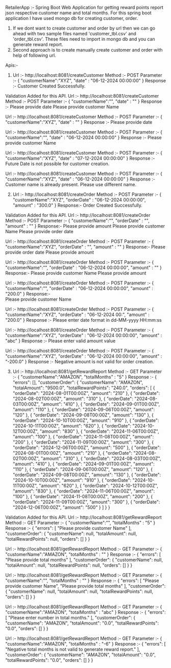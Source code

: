 RetailerApp :- Spring Boot Web Application for getting reward points report json respective customer name and total months. For this spring boot application I have used mongo db for creating customer, order.

1. If we dont want to create customer and order by url then we can go ahead with two sample files named 'customer_tbl.csv' and 'order_tbl.csv'. These files need to import in mongo db and you can generate reward report.
2. Second approach is to create manually create customer and order with help of following url.

Apis:- 
1. Url :- http://localhost:8081/createCustomer
Method :- POST
Parameter :- 
{
    "customerName":"XYZ",
    "date" : "06-12-2024 00:00:00"
}
Response :- 
Customer Created Successfully.

Validation Added for this API.
Url :- http://localhost:8081/createCustomer
Method :- POST
Parameter :- 
{
    "customerName":"",
    "date" : ""
}
Response :- 
Please provide date
Please provide customer Name

Url :- http://localhost:8081/createCustomer
Method :- POST
Parameter :- 
{
    "customerName":"XYZ",
    "date" : ""
}
Response :- 
Please provide date


Url :- http://localhost:8081/createCustomer
Method :- POST
Parameter :- 
{
    "customerName":"",
    "date" : "06-12-2024 00:00:00"
}
Response :- 
Please provide customer Name


Url :- http://localhost:8081/createCustomer
Method :- POST
Parameter :- 
{
    "customerName":"XYZ",
    "date" : "07-12-2024 00:00:00"
}
Response :- 
Future Date is not possible for customer creation.

Url :- http://localhost:8081/createCustomer
Method :- POST
Parameter :- 
{
    "customerName":"XYZ",
    "date" : "06-12-2024 00:00:00"
}
Response :-
Customer name is already present. Please use different name.

2. Url :- http://localhost:8081/createOrder
Method :- POST
Parameter :- 
{
    "customerName":"XYZ",
    "orderDate" : "06-12-2024 00:00:00",
    "amount" : "300.0"
}
Response:-
Order Created Successfully.

Validation Added for this API.
Url :- http://localhost:8081/createOrder
Method :- POST
Parameter :- 
{
    "customerName":"",
    "orderDate" : "",
    "amount" : ""
}
Response:-
Please provide amount
Please provide customer Name
Please provide order date

Url :- http://localhost:8081/createOrder
Method :- POST
Parameter :- 
{
    "customerName":"XYZ",
    "orderDate" : "",
    "amount" : ""
}
Response:-
Please provide order date
Please provide amount


Url :- http://localhost:8081/createOrder
Method :- POST
Parameter :- 
{
    "customerName":"",
    "orderDate" : "06-12-2024 00:00:00",
    "amount" : ""
}
Response:-
Please provide customer Name
Please provide amount

Url :- http://localhost:8081/createOrder
Method :- POST
Parameter :- 
{
    "customerName":"",
    "orderDate" : "06-12-2024 00:00:00",
    "amount" : "200.0"
}
Response:-	
Please provide customer Name

Url :- http://localhost:8081/createOrder
Method :- POST
Parameter :- 
{
    "customerName":"XYZ",
    "orderDate" : "06-12-2024 00:",
    "amount" : "200.0"
}
Response :-
Please enter date format in dd-MM-yyyy HH:mm:ss

Url :- http://localhost:8081/createOrder
Method :- POST
Parameter :- 
{
    "customerName":"XYZ",
    "orderDate" : "06-12-2024 00:00:00",
    "amount" : "abc"
}
Response :-
Please enter valid amount value

Url :- http://localhost:8081/createOrder
Method :- POST
Parameter :- 
{
    "customerName":"XYZ",
    "orderDate" : "06-12-2024 00:00:00",
    "amount" : "-200.0"
}
Response :-
Negative amount is not valid for order creation.

3. Url :- http://localhost:8081/getRewardReport
Method :- GET
Parameter :-
{
    "customerName":"AMAZON",
    "totalMonths" : "5"
}
Response :- 
{
    "errors": [],
    "customerOrder": {
        "customerName": "AMAZON",
        "totalAmount": "9500.0",
        "totalRewardPoints": "240.0",
        "orders": [
            {
                "orderDate": "2024-08-01T00:00Z",
                "amount": "210"
            },
            {
                "orderDate": "2024-08-02T00:00Z",
                "amount": "310"
            },
            {
                "orderDate": "2024-08-03T00:00Z",
                "amount": "410"
            },
            {
                "orderDate": "2024-09-01T00:00Z",
                "amount": "110"
            },
            {
                "orderDate": "2024-09-06T00:00Z",
                "amount": "120"
            },
            {
                "orderDate": "2024-09-08T00:00Z",
                "amount": "130"
            },
            {
                "orderDate": "2024-10-10T00:00Z",
                "amount": "910"
            },
            {
                "orderDate": "2024-10-11T00:00Z",
                "amount": "620"
            },
            {
                "orderDate": "2024-10-12T00:00Z",
                "amount": "830"
            },
            {
                "orderDate": "2024-11-06T00:00Z",
                "amount": "100"
            },
            {
                "orderDate": "2024-11-08T00:00Z",
                "amount": "200"
            },
            {
                "orderDate": "2024-11-09T00:00Z",
                "amount": "300"
            },
            {
                "orderDate": "2024-12-06T00:00Z",
                "amount": "500"
            },
            {
                "orderDate": "2024-08-01T00:00Z",
                "amount": "210"
            },
            {
                "orderDate": "2024-08-02T00:00Z",
                "amount": "310"
            },
            {
                "orderDate": "2024-08-03T00:00Z",
                "amount": "410"
            },
            {
                "orderDate": "2024-09-01T00:00Z",
                "amount": "110"
            },
            {
                "orderDate": "2024-09-06T00:00Z",
                "amount": "120"
            },
            {
                "orderDate": "2024-09-08T00:00Z",
                "amount": "130"
            },
            {
                "orderDate": "2024-10-10T00:00Z",
                "amount": "910"
            },
            {
                "orderDate": "2024-10-11T00:00Z",
                "amount": "620"
            },
            {
                "orderDate": "2024-10-12T00:00Z",
                "amount": "830"
            },
            {
                "orderDate": "2024-11-06T00:00Z",
                "amount": "100"
            },
            {
                "orderDate": "2024-11-08T00:00Z",
                "amount": "200"
            },
            {
                "orderDate": "2024-11-09T00:00Z",
                "amount": "300"
            },
            {
                "orderDate": "2024-12-06T00:00Z",
                "amount": "500"
            }
        ]
    }
}

Validation Added for this API.
Url :- http://localhost:8081/getRewardReport
Method :- GET
Parameter :-
{
    "customerName":"",
    "totalMonths" : "5"
}
Response :- 
{
    "errors": [
        "Please provide customer Name"
    ],
    "customerOrder": {
        "customerName": null,
        "totalAmount": null,
        "totalRewardPoints": null,
        "orders": []
    }
}

Url :- http://localhost:8081/getRewardReport
Method :- GET
Parameter :-
{
    "customerName":"AMAZON",
    "totalMonths" : ""
}
Response :- 
{
    "errors": [
        "Please provide total months"
    ],
    "customerOrder": {
        "customerName": null,
        "totalAmount": null,
        "totalRewardPoints": null,
        "orders": []
    }
}

Url :- http://localhost:8081/getRewardReport
Method :- GET
Parameter :-
{
    "customerName":"",
    "totalMonths" : ""
}
Response :- 
{
    "errors": [
        "Please provide customer Name",
        "Please provide total months"
    ],
    "customerOrder": {
        "customerName": null,
        "totalAmount": null,
        "totalRewardPoints": null,
        "orders": []
    }
}

Url :- http://localhost:8081/getRewardReport
Method :- GET
Parameter :-
{
    "customerName":"AMAZON",
    "totalMonths" : "abc"
}
Response :- 
{
    "errors": [
        "Please enter number in total months."
    ],
    "customerOrder": {
        "customerName": "AMAZON",
        "totalAmount": "0.0",
        "totalRewardPoints": "0.0",
        "orders": []
    }
}

Url :- http://localhost:8081/getRewardReport
Method :- GET
Parameter :-
{
    "customerName":"AMAZON",
    "totalMonths" : "-6"
}
Response :- 
{
    "errors": [
        "Negative total months is not valid to generate reward report."
    ],
    "customerOrder": {
        "customerName": "AMAZON",
        "totalAmount": "0.0",
        "totalRewardPoints": "0.0",
        "orders": []
    }
}